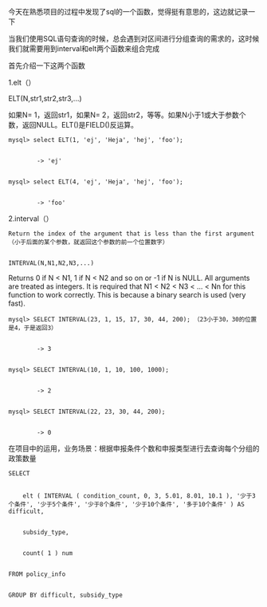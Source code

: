 今天在熟悉项目的过程中发现了sql的一个函数，觉得挺有意思的，这边就记录一下


当我们使用SQL语句查询的时候，总会遇到对区间进行分组查询的需求的，这时候我们就需要用到interval和elt两个函数来组合完成


 


首先介绍一下这两个函数


1.elt（）


   ELT(N,str1,str2,str3,...)


如果N= 1，返回str1，如果N= 2，返回str2，等等。如果N小于1或大于参数个数，返回NULL。ELT()是FIELD()反运算。
```
mysql> select ELT(1, 'ej', 'Heja', 'hej', 'foo');


        -> 'ej'


mysql> select ELT(4, 'ej', 'Heja', 'hej', 'foo');


        -> 'foo'
```
 


2.interval（）


    Return the index of the argument that is less than the first argument（小于后面的某个参数，就返回这个参数的前一个位置数字）


    INTERVAL(N,N1,N2,N3,...)


Returns 0 if N < N1, 1 if N < N2 and so on or -1 if N is NULL. All arguments are treated as integers. It is required that N1 < N2 < N3 < ... < Nn for this function to work correctly. This is because a binary search is used (very fast).
```
mysql> SELECT INTERVAL(23, 1, 15, 17, 30, 44, 200); （23小于30，30的位置是4，于是返回3）


        -> 3


mysql> SELECT INTERVAL(10, 1, 10, 100, 1000);


        -> 2


mysql> SELECT INTERVAL(22, 23, 30, 44, 200);


        -> 0
```
 


在项目中的运用，业务场景：根据申报条件个数和申报类型进行去查询每个分组的政策数量
```
SELECT


    elt ( INTERVAL ( condition_count, 0, 3, 5.01, 8.01, 10.1 ), '少于3个条件', '少于5个条件', '少于8个条件', '少于10个条件', '多于10个条件' ) AS difficult,


    subsidy_type,


    count( 1 ) num


FROM policy_info


GROUP BY difficult, subsidy_type
```